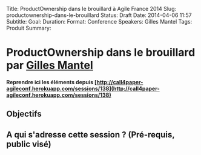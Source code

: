 Title: ProductOwnership dans le brouillard à Agile France 2014 
Slug: productownership-dans-le-brouillard
Status: Draft
Date: 2014-04-06 11:57
Subtitle: 
Goal: 
Duration: 
Format: Conference
Speakers: Gilles Mantel
Tags: Produit
Summary: 


# ProductOwnership dans le brouillard par [Gilles Mantel](../bios/gilles-mantel.html)

**Reprendre ici les éléments depuis [http://call4paper-agileconf.herokuapp.com/sessions/138](http://call4paper-agileconf.herokuapp.com/sessions/138)**
## Objectifs

## A qui s'adresse cette session ? (Pré-requis, public visé)


